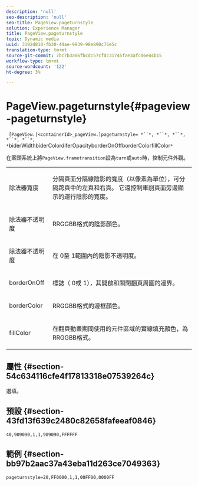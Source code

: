 ```yaml
---
description: 'null'
seo-description: 'null'
seo-title: PageView.pageturnstyle
solution: Experience Manager
title: PageView.pageturnstyle
topic: Dynamic media
uuid: 3192d810-fb30-44ae-9939-98e890c76e5c
translation-type: tm+mt
source-git-commit: 7bc7b3a86fbcdc57cfdc31745fae3afc06e44b15
workflow-type: tm+mt
source-wordcount: '122'
ht-degree: 3%

---
```



# PageView.pageturnstyle{#pageview-pageturnstyle}

` [PageView.|<containerId>_pageView.]pageturnstyle= *``*, *``*, *``*, *``*, *``*, *`biderWidthbiderColordiferOpacityborderOnOffborderColorfillColor`*`

在案頭系統上將`PageView.frametransition`設為`turn`或`auto`時，控制元件外觀。

<table id="table_A8CDA1AE2680402A99BCD5DD371B225F"> 
 <tbody> 
  <tr> 
   <td colname="col1"> <p> <span class="codeph"><span class="varname"> 除法器寬度</span></span> </p> </td> 
   <td colname="col2"> <p> 分隔頁面分隔線陰影的寬度（以像素為單位），可分隔跨頁中的左頁和右頁。 它還控制車削頁面旁邊顯示的運行陰影的寬度。 </p> </td> 
  </tr> 
  <tr> 
   <td colname="col1"> <p><span class="codeph"><span class="varname"> 除法器不透明度</span></span> </p> </td> 
   <td colname="col2"> <p> RRGGBB格式的陰影顏色。 </p> </td> 
  </tr> 
  <tr> 
   <td colname="col1"> <p><span class="codeph"><span class="varname"> 除法器不透明度</span></span> </p> </td> 
   <td colname="col2"> <p>在<span class="codeph"> 0</span>至<span class="codeph"> 1</span>範圍內的陰影不透明度。 </p> </td> 
  </tr> 
  <tr> 
   <td colname="col1"> <p><span class="codeph"><span class="varname"> borderOnOff</span></span> </p> </td> 
   <td colname="col2"> <p> 標誌（<span class="codeph"> 0</span>或<span class="codeph"> 1</span>），其開啟和關閉翻頁周圍的邊界。 </p> </td> 
  </tr> 
  <tr> 
   <td colname="col1"> <p><span class="codeph"><span class="varname"> borderColor</span></span> </p> </td> 
   <td colname="col2"> <p> RRGGBB格式的邊框顏色。 </p> </td> 
  </tr> 
  <tr> 
   <td colname="col1"> <p><span class="codeph"><span class="varname"> fillColor</span></span> </p> </td> 
   <td colname="col2"> <p> 在翻頁動畫期間使用的元件區域的實線填充顏色，為RRGGBB格式。 </p> </td> 
  </tr> 
 </tbody> 
</table>

## 屬性 {#section-54c634116cfe4f17813318e07539264c}

選填。

## 預設 {#section-43fd13f639c2480c82658fafeeaf0846}

`40,909090,1,1,909090,FFFFFF`

## 範例 {#section-bb97b2aac37a43eba11d263ce7049363}

`pageturnstyle=20,FF0000,1,1,00FF00,0000FF`
